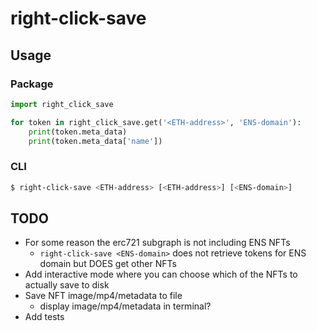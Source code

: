 # right-click-save
## Usage
### Package
```python
import right_click_save

for token in right_click_save.get('<ETH-address>', 'ENS-domain'):
    print(token.meta_data)
    print(token.meta_data['name'])
```
### CLI
```bash
$ right-click-save <ETH-address> [<ETH-address>] [<ENS-domain>]
```

## TODO
* For some reason the erc721 subgraph is not including ENS NFTs
  * `right-click-save <ENS-domain>` does not retrieve tokens for ENS domain but DOES get other NFTs
* Add interactive mode where you can choose which of the NFTs to actually save to disk
* Save NFT image/mp4/metadata to file
  * display image/mp4/metadata in terminal?
* Add tests